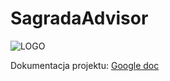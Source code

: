 # SagradaAdvisor
![LOGO](https://i.ibb.co/NZNMsKf/logo.png)

Dokumentacja projektu: [Google doc](https://docs.google.com/document/d/1y6R1cgzgusEYjIpQH_sow7xHBxqv4VVPmf_8HFbn_7k/edit)
